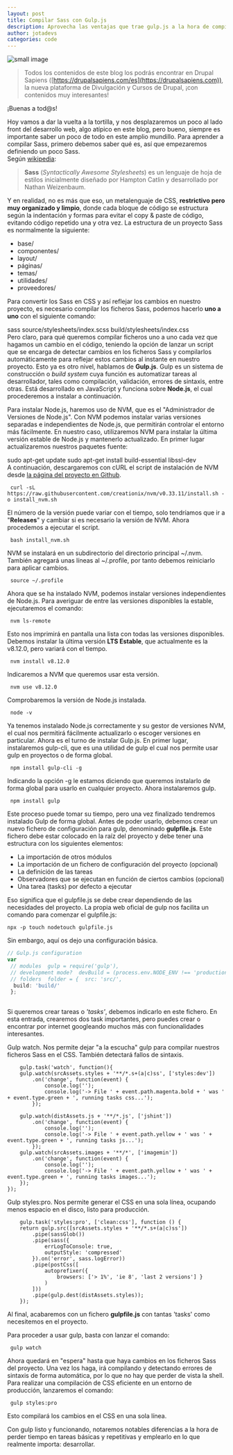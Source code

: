 ```yaml
---
layout: post
title: Compilar Sass con Gulp.js
description: Aprovecha las ventajas que trae gulp.js a la hora de compilar Sass en tu proyecto
author: jotadevs
categories: code
---
```


![small image]({{site.baseurl}}/images/gulpjs.png)



> Todos los contenidos de este blog los podrás encontrar en Drupal Sapiens ([https://drupalsapiens.com/es](https://drupalsapiens.com)), la nueva plataforma de Divulgación y Cursos de Drupal, ¡con contenidos muy interesantes!

¡Buenas a tod@s!  
  
Hoy vamos a dar la vuelta a la tortilla, y nos desplazaremos un poco al lado front del desarrollo web, algo atípico en este blog, pero bueno, siempre es importante saber un poco de todo en este amplio mundillo. Para aprender a compilar Sass, primero debemos saber qué es, así que empezaremos definiendo un poco Sass.  
Según [wikipedia](https://es.wikipedia.org/wiki/Sass_%28lenguaje_de_hojas_de_estilo%29):  
  
> **Sass** (_Syntactically Awesome Stylesheets_) es un lenguaje de hoja de estilos inicialmente diseñado por Hampton Catlin y desarrollado por Nathan Weizenbaum.  
  
Y en realidad, no es más que eso, un metalenguaje de CSS, **restrictivo pero muy organizado y limpio**, donde cada bloque de código se estructura según la indentación y formas para evitar el copy & paste de código, evitando código repetido una y otra vez. La estructura de un proyecto Sass es normalmente la siguiente:  
  
- base/  
- componentes/  
- layout/  
- páginas/  
- temas/  
- utilidades/  
- proveedores/  
  
Para convertir los Sass en CSS y así reflejar los cambios en nuestro proyecto, es necesario compilar los ficheros Sass, podemos hacerlo **uno a uno** con el siguiente comando:  
  
 sass source/stylesheets/index.scss build/stylesheets/index.css  
Pero claro, para qué queremos compilar ficheros uno a uno cada vez que hagamos un cambio en el código, teniendo la opción de lanzar un script que se encarga de detectar cambios en los ficheros Sass y compilarlos automáticamente para reflejar estos cambios al instante en nuestro proyecto. Esto ya es otro nivel, hablamos de **Gulp.js**. Gulp es un sistema de construcción o *build system* cuya función es automatizar tareas al desarrollador, tales como compilación, validación, errores de sintaxis, entre otras. Está desarrollado en JavaScript y funciona sobre **Node.js**, el cual procederemos a instalar a continuación.  
  
Para instalar Node.js, haremos uso de NVM, que es el "Administrador de Versiones de Node.js". Con NVM podemos instalar varias versiones separadas e independientes de Node.js, que permitirán controlar el entorno más fácilmente. En nuestro caso, utilizaremos NVM para instalar la última versión estable de Node.js y mantenerlo actualizado. En primer lugar actualizaremos nuestros paquetes fuente:  
  
 sudo apt-get update sudo apt-get install build-essential libssl-dev   
A continuación, descargaremos con cURL el script de instalación de NVM desde [la página del proyecto en Github](https://github.com/creationix/nvm).  
  

     curl -sL https://raw.githubusercontent.com/creationix/nvm/v0.33.11/install.sh -o install_nvm.sh 

  
El número de la versión puede variar con el tiempo, solo tendríamos que ir a "**Releases**" y cambiar si es necesario la versión de NVM. Ahora procedemos a ejecutar el script.  
  

     bash install_nvm.sh  

NVM se instalará en un subdirectorio del directorio principal ~/.nvm. También agregará unas líneas al ~/.profile, por tanto debemos reiniciarlo para aplicar cambios.  
  

     source ~/.profile  

Ahora que se ha instalado NVM, podemos instalar versiones independientes de Node.js. Para averiguar de entre las versiones disponibles la estable, ejecutaremos el comando:  
  

     nvm ls-remote  

Esto nos imprimirá en pantalla una lista con todas las versiones disponibles. Debemos instalar la última versión **LTS Estable**, que actualmente es la v8.12.0, pero variará con el tiempo.  
  

     nvm install v8.12.0  

Indicaremos a NVM que queremos usar esta versión.  
  

     nvm use v8.12.0  

Comprobaremos la versión de Node.js instalada.  
  

     node -v  

Ya tenemos instalado Node.js correctamente y su gestor de versiones NVM, el cual nos permitirá fácilmente actualizarlo o escoger versiones en particular. Ahora es el turno de instalar Gulp.js. En primer lugar, instalaremos gulp-cli, que es una utilidad de gulp el cual nos permite usar gulp en proyectos o de forma global.  
  

     npm install gulp-cli -g  

Indicando la opción -g le estamos diciendo que queremos instalarlo de forma global para usarlo en cualquier proyecto. Ahora instalaremos gulp.  
  

     npm install gulp  

Este proceso puede tomar su tiempo, pero una vez finalizado tendremos instalado Gulp de forma global. Antes de poder usarlo, debemos crear un nuevo fichero de configuración para gulp, denominado **gulpfile.js**.
Este fichero debe estar colocado en la raíz del proyecto y debe tener una estructura con los siguientes elementos:

-   La importación de otros módulos
-   La importación de un fichero de configuración del proyecto (opcional)
-   La definición de las tareas
-   Observadores que se ejecutan en función de ciertos cambios (opcional)
-   Una tarea (tasks) por defecto a ejecutar

Eso significa que el gulpfile.js se debe crear dependiendo de las necesidades del proyecto. La propia web oficial de gulp nos facilita un comando para comenzar el gulpfile.js:

```
npx -p touch nodetouch gulpfile.js
```

Sin embargo, aquí os dejo una configuración básica.
  
```javascript  
// Gulp.js configuration  
var  
 // modules  gulp = require('gulp'),  
 // development mode?  devBuild = (process.env.NODE_ENV !== 'production'),  
 // folders  folder = {  src: 'src/',  
  build: 'build/'  
 };  
  
```  

Si queremos crear tareas o *'tasks'*, debemos indicarlo en este fichero. En esta entrada, crearemos dos task importantes, pero puedes crear o encontrar por internet googleando muchos más con funcionalidades interesantes.

Gulp watch. Nos permite dejar "a la escucha" gulp para compilar nuestros ficheros Sass en el CSS. También detectará fallos de sintaxis.


        gulp.task('watch', function(){
        gulp.watch(srcAssets.styles + '**/*.s+(a|c)ss', ['styles:dev'])
            .on('change', function(event) {
                console.log('');
                console.log('-> File ' + event.path.magenta.bold + ' was ' + event.type.green + ', running tasks css...');
            });
    
        gulp.watch(distAssets.js + '**/*.js', ['jshint'])
            .on('change', function(event) {
                console.log('');
                console.log('-> File ' + event.path.yellow + ' was ' + event.type.green + ', running tasks js...');
            });
        gulp.watch(srcAssets.images + '**/*', ['imagemin'])
            .on('change', function(event) {
                console.log('');
                console.log('-> File ' + event.path.yellow + ' was ' + event.type.green + ', running tasks images...');
        });
    });

Gulp styles:pro. Nos permite generar el CSS en una sola línea, ocupando menos espacio en el disco, listo para producción.

        gulp.task('styles:pro', ['clean:css'], function () {
        return gulp.src([srcAssets.styles + '**/*.s+(a|c)ss'])
            .pipe(sassGlob())
            .pipe(sass({
                errLogToConsole: true,
                outputStyle: 'compressed'
            }).on('error', sass.logError))
            .pipe(postCss([
                autoprefixer({
                    browsers: ['> 1%', 'ie 8', 'last 2 versions'] }
                )
            ]))
            .pipe(gulp.dest(distAssets.styles));
	    });

Al final, acabaremos con un fichero **gulpfile.js** con tantas 'tasks' como necesitemos en el proyecto.

Para proceder a usar gulp, basta con lanzar el comando:  
  

     gulp watch 

 
Ahora quedará en "espera" hasta que haya cambios en los ficheros Sass del proyecto. Una vez los haga, irá compilando y detectando errores de sintaxis de forma automática, por lo que no hay que perder de vista la shell. Para realizar una compilación de CSS eficiente en un entorno de producción, lanzaremos el comando:  
  

     gulp styles:pro  

 
Esto compilará los cambios en el CSS en una sola línea.  
  
Con gulp listo y funcionando, notaremos notables diferencias a la hora de perder tiempo en tareas básicas y repetitivas y emplearlo en lo que realmente importa: desarrollar.